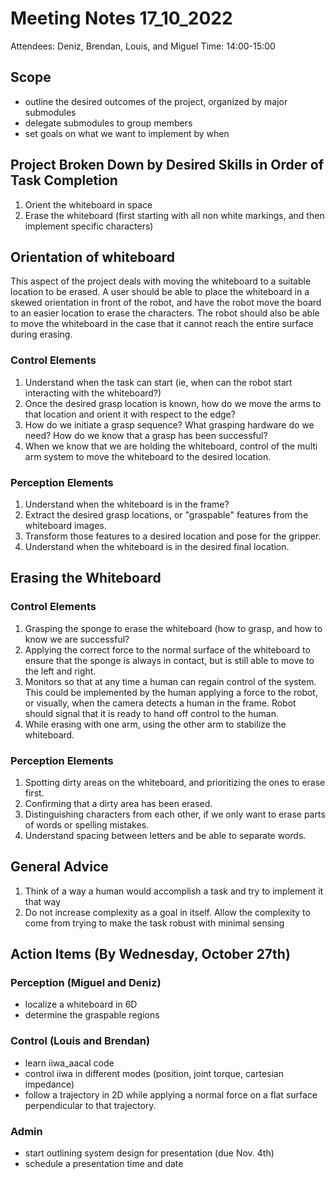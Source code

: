 # Meeting Notes 17_10_2022

Attendees: Deniz, Brendan, Louis, and Miguel
Time: 14:00-15:00

## Scope

- outline the desired outcomes of the project, organized by major submodules
- delegate submodules to group members
- set goals on what we want to implement by when

## Project Broken Down by Desired Skills in Order of Task Completion

1. Orient the whiteboard in space
2. Erase the whiteboard (first starting with all non white markings, and then implement specific characters)

## Orientation of whiteboard

This aspect of the project deals with moving the whiteboard to a suitable location to be erased. A user should be able to place the whiteboard in a skewed orientation in front of the robot, and have the robot move the board to an easier location to erase the characters. The robot should also be able to move the whiteboard in the case that it cannot reach the entire surface during erasing. 

### Control Elements
1. Understand when the task can start (ie, when can the robot start interacting with the whiteboard?)
2. Once the desired grasp location is known, how do we move the arms to that location and orient it with respect to the edge?
3. How do we initiate a grasp sequence? What grasping hardware do we need? How do we know that a grasp has been successful?
4. When we know that we are holding the whiteboard, control of the multi arm system to move the whiteboard to the desired location. 

### Perception Elements
1. Understand when the whiteboard is in the frame?
2. Extract the desired grasp locations, or "graspable" features from the whiteboard images.
3. Transform those features to a desired location and pose for the gripper.
4. Understand when the whiteboard is in the desired final location.

## Erasing the Whiteboard

### Control Elements
1. Grasping the sponge to erase the whiteboard (how to grasp, and how to know we are successful?
2. Applying the correct force to the normal surface of the whiteboard to ensure that the sponge is always in contact, but is still able to move to the left and right. 
3. Monitors so that at any time a human can regain control of the system. This could be implemented by the human applying a force to the robot, or visually, when the camera detects a human in the frame. Robot should signal that it is ready to hand off control to the human. 
4. While erasing with one arm, using the other arm to stabilize the whiteboard. 

### Perception Elements
1. Spotting dirty areas on the whiteboard, and prioritizing the ones to erase first.
2. Confirming that a dirty area has been erased.
3. Distinguishing characters from each other, if we only want to erase parts of words or spelling mistakes.
4. Understand spacing between letters and be able to separate words.

## General Advice

1. Think of a way a human would accomplish a task and try to implement it that way
2. Do not increase complexity as a goal in itself. Allow the complexity to come from trying to make the task robust with minimal sensing

## Action Items (By Wednesday, October 27th)

### Perception (Miguel and Deniz)

- localize a whiteboard in 6D
- determine the graspable regions

### Control (Louis and Brendan)

- learn iiwa_aacal code
- control iiwa in different modes (position, joint torque, cartesian impedance)
- follow a trajectory in 2D while applying a normal force on a flat surface perpendicular to that trajectory. 

### Admin

- start outlining system design for presentation (due Nov. 4th)
- schedule a presentation time and date

